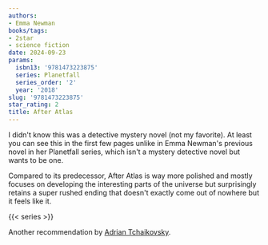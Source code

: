 ```yaml
---
authors:
- Emma Newman
books/tags:
- 2star
- science fiction
date: 2024-09-23
params:
  isbn13: '9781473223875'
  series: Planetfall
  series_order: '2'
  year: '2018'
slug: '9781473223875'
star_rating: 2
title: After Atlas
---
```


I didn't know this was a detective mystery novel (not my favorite). At least you can see this in the first few pages unlike in Emma Newman's previous novel in her Planetfall series, which isn't a mystery detective novel but wants to be one. 

Compared to its predecessor, After Atlas is way more polished and mostly focuses on developing the interesting parts of the universe but surprisingly retains a super rushed ending that doesn't exactly come out of nowhere but it feels like it. 

<!--more-->


{{< series >}}


Another recommendation by [Adrian Tchaikovsky](/authors/adrian-tchaikovsky/).